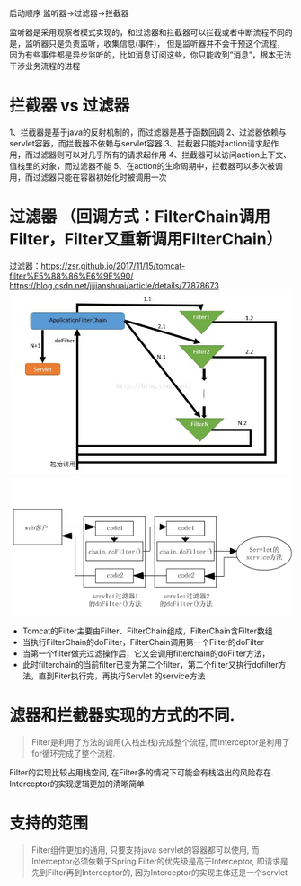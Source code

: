启动顺序
监听器->过滤器->拦截器

监听器是采用观察者模式实现的，和过滤器和拦截器可以拦截或者中断流程不同的是，监听器只是负责监听，收集信息(事件)， 但是监听器并不会干预这个流程，因为有些事件都是异步监听的，比如消息订阅这些，你只能收到”消息”，根本无法干涉业务流程的进程



# 拦截器 vs 过滤器
1、拦截器是基于java的反射机制的，而过滤器是基于函数回调 
2、过滤器依赖与servlet容器，而拦截器不依赖与servlet容器 
3、拦截器只能对action请求起作用，而过滤器则可以对几乎所有的请求起作用 
4、拦截器可以访问action上下文、值栈里的对象，而过滤器不能 
5、在action的生命周期中，拦截器可以多次被调用，而过滤器只能在容器初始化时被调用一次 


# 过滤器 （回调方式：FilterChain调用Filter，Filter又重新调用FilterChain）

过滤器：https://zsr.github.io/2017/11/15/tomcat-filter%E5%88%86%E6%9E%90/
https://blog.csdn.net/jijianshuai/article/details/77878673
![](/assets/20180411154043618)
![](/assets/0_1328601574JQZh.gif)



* Tomcat的Filter主要由Filter、FilterChain组成，FilterChain含Filter数组
* 当执行FilterChain的doFilter，FilterChain调用第一个Filter的doFilter
* 当第一个filter做完过滤操作后，它又会调用filterchain的doFilter方法，
* 此时filterchain的当前filter已变为第二个filter，第二个filter又执行dofilter方法，直到Fiter执行完，再执行Servlet 的service方法

# 滤器和拦截器实现的方式的不同. 
> Filter是利用了方法的调用(入栈出栈)完成整个流程, 而Interceptor是利用了for循环完成了整个流程.

Filter的实现比较占用栈空间, 在Filter多的情况下可能会有栈溢出的风险存在.
Interceptor的实现逻辑更加的清晰简单
# 支持的范围
>Filter组件更加的通用, 只要支持java servlet的容器都可以使用, 而Interceptor必须依赖于Spring
Filter的优先级是高于Interceptor, 即请求是先到Filter再到Interceptor的, 因为Interceptor的实现主体还是一个servlet